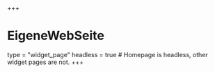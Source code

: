+++
# EigeneWebSeite
type = "widget_page"
headless = true  # Homepage is headless, other widget pages are not.
+++
